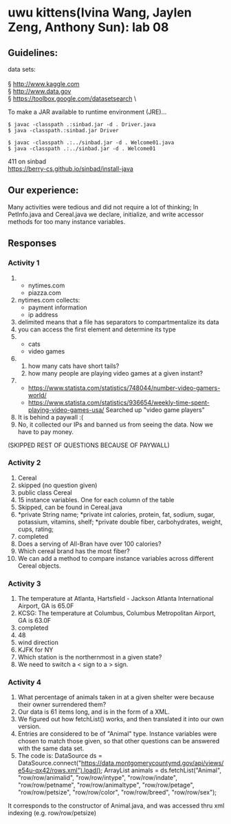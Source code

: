 # uwu kittens(Ivina Wang, Jaylen Zeng, Anthony Sun): lab 08

## Guidelines:
data sets: \
\
§ http://www.kaggle.com \
§ http://www.data.gov \
§ https://toolbox.google.com/datasetsearch \

To make a JAR available to runtime environment (JRE)...

```
$ javac -classpath .:sinbad.jar -d . Driver.java
$ java -classpath.:sinbad.jar Driver

$ javac -classpath .:../sinbad.jar -d . Welcome01.java
$ java -classpath .:../sinbad.jar -d . Welcome01
```

411 on sinbad\
https://berry-cs.github.io/sinbad/install-java

## Our experience:
Many activities were tedious and did not require a lot of thinking; In PetInfo.java and Cereal.java we declare, initialize, and write accessor methods for too many instance variables.


## Responses
### Activity 1
1.
    * nytimes.com
    * piazza.com
2. nytimes.com collects:
    * payment information
    * ip address
3. delimited means that a file has separators to compartmentalize its data
4. you can access the first element and determine its type
5.
    * cats
    * video games
6.
    1. how many cats have short tails?
    2. how many people are playing video games at a given instant?
7.
    * https://www.statista.com/statistics/748044/number-video-gamers-world/
    * https://www.statista.com/statistics/936654/weekly-time-spent-playing-video-games-usa/
    Searched up "video game players"
8. It is behind a paywall :(
9. No, it collected our IPs and banned us from seeing the data. Now we have to pay money.

(SKIPPED REST OF QUESTIONS BECAUSE OF PAYWALL)

### Activity 2
1. Cereal
2. skipped (no question given)
3. public class Cereal
4. 15 instance variables. One for each column of the table
5. Skipped, can be found in Cereal.java
6.
    *private String name;
    *private int calories, protein, fat, sodium, sugar, potassium, vitamins, shelf;
    *private double fiber, carbohydrates, weight, cups, rating;
7. completed
8. Does a serving of All-Bran have over 100 calories?
9. Which cereal brand has the most fiber?
10. We can add a method to compare instance variables across different Cereal objects.

### Activity 3
1. The temperature at Atlanta, Hartsfield - Jackson Atlanta International Airport, GA is 65.0F
2. KCSG: The temperature at Columbus, Columbus Metropolitan Airport, GA is 63.0F
3. completed
4. 48
5. wind direction
6. KJFK for NY
7. Which station is the northernmost in a given state?
8. We need to switch a < sign to a > sign.

### Activity 4
1. What percentage of animals taken in at a given shelter were because their owner surrendered them?
2. Our data is 61 items long, and is in the form of a XML.
3. We figured out how fetchList() works, and then translated it into our own version.
4. Entries are considered to be of "Animal" type. Instance variables were chosen to match those given, so that other questions can be answered with the same data set.
5. The code is:
DataSource ds = DataSource.connect("https://data.montgomerycountymd.gov/api/views/e54u-qx42/rows.xml").load();
ArrayList<Animal> animals = ds.fetchList("Animal", "row/row/animalid", "row/row/intype",
"row/row/indate", "row/row/petname", "row/row/animaltype", "row/row/petage", "row/row/petsize",
"row/row/color", "row/row/breed", "row/row/sex");

It corresponds to the constructor of Animal.java, and was accessed thru xml indexing (e.g. row/row/petsize)
